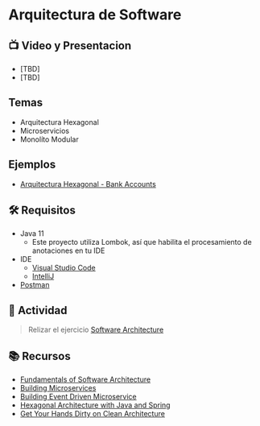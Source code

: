 # Arquitectura de Software

## :tv: Video y Presentacion
- [TBD]
- [TBD]

## Temas
- Arquitectura Hexagonal
- Microservicios
- Monolíto Modular

## Ejemplos
- [Arquitectura Hexagonal - Bank Accounts](./bank-accounts)

## :hammer_and_wrench:  Requisitos
- Java 11
  - Este proyecto utiliza Lombok, así que habilita el procesamiento
    de anotaciones en tu IDE
- IDE
    * [Visual Studio Code](https://code.visualstudio.com/download)
    * [IntelliJ](https://www.jetbrains.com/idea/download)
- [Postman](https://www.postman.com/downloads/)

## :pencil: Actividad
> Relizar el ejercicio [Software Architecture](../Ejercicios/software-architeture-exercise)


## :books: Recursos
- [Fundamentals of Software Architecture](https://www.oreilly.com/library/view/fundamentals-of-software/9781492043447/)
- [Building Microservices](https://www.oreilly.com/library/view/building-microservices-2nd/9781492034018/)
- [Building Event Driven Microservice](https://www.oreilly.com/library/view/building-event-driven-microservices/9781492057888/)
- [Hexagonal Architecture with Java and Spring](https://reflectoring.io/spring-hexagonal/)
- [Get Your Hands Dirty on Clean Architecture](https://reflectoring.io/book/)